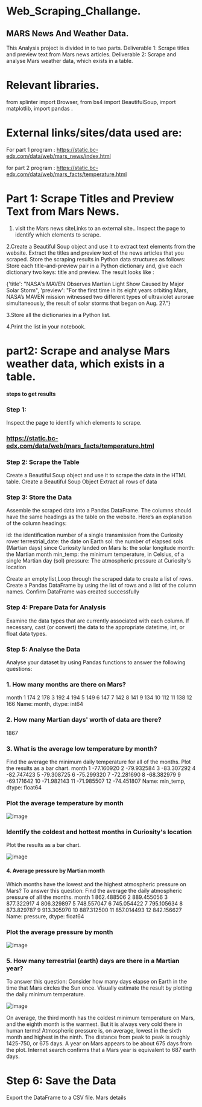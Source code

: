 # Web_Scraping_Challange.

## MARS News And  Weather Data.
This Analysis project is divided in to two parts. 
Deliverable 1: Scrape titles and preview text from Mars news articles.
Deliverable 2: Scrape and analyse Mars weather data, which exists in a table.

# Relevant libraries.
from splinter import Browser,
from bs4 import BeautifulSoup,
import matplotlib,
import pandas .


# External links/sites/data used are:
For part 1 program : https://static.bc-edx.com/data/web/mars_news/index.html

for part 2  program : https://static.bc-edx.com/data/web/mars_facts/temperature.html

# Part 1: Scrape Titles and Preview Text from Mars News.

1. visit the Mars news siteLinks to an external site.. Inspect the page to identify which elements to scrape.

2.Create a Beautiful Soup object and use it to extract text elements from the website.
 Extract the titles and preview text of the news articles that you scraped. Store the scraping results in Python data structures as follows:
 Store each title-and-preview pair in a Python dictionary and, give each dictionary two keys: title and preview.
 The result looks like :

 {'title': "NASA's MAVEN Observes Martian Light Show Caused by Major Solar Storm", 
 'preview': "For the first time in its eight years orbiting Mars, NASA’s MAVEN mission witnessed two different types of ultraviolet aurorae simultaneously, 
  the result of solar storms that began on Aug. 27."}

3.Store all the dictionaries in a Python list.

4.Print the list in your notebook.

# part2: Scrape and analyse Mars weather data, which exists in a table.

#### steps to get results
### Step 1: 
Inspect the page to identify which elements to scrape.
### https://static.bc-edx.com/data/web/mars_facts/temperature.html

### Step 2: Scrape the Table
Create a Beautiful Soup object and use it to scrape the data in the HTML table.
 Create a Beautiful Soup Object
 Extract all rows of data


### Step 3: Store the Data
Assemble the scraped data into a Pandas DataFrame. The columns should have the same headings as the table on the website. Here’s an explanation of the column headings:

id: the identification number of a single transmission from the Curiosity rover
terrestrial_date: the date on Earth
sol: the number of elapsed sols (Martian days) since Curiosity landed on Mars
ls: the solar longitude
month: the Martian month
min_temp: the minimum temperature, in Celsius, of a single Martian day (sol)
pressure: The atmospheric pressure at Curiosity's location

Create an empty list,Loop through the scraped data to create a list of rows.
Create a Pandas DataFrame by using the list of rows and a list of the column names.
Confirm DataFrame was created successfully

### Step 4: Prepare Data for Analysis
Examine the data types that are currently associated with each column. If necessary, cast (or convert) the data to the appropriate datetime, int, or float data types.
### Step 5: Analyse the Data
Analyse your dataset by using Pandas functions to answer the following questions:
### 1. How many months are there on Mars?
month
1     174
2     178
3     192
4     194
5     149
6     147
7     142
8     141
9     134
10    112
11    138
12    166
Name: month, dtype: int64
### 2. How many Martian days' worth of data are there?
1867
### 3. What is the average low temperature by month?
Find the average the minimum daily temperature for all of the months.
Plot the results as a bar chart.
month
1    -77.160920
2    -79.932584
3    -83.307292
4    -82.747423
5    -79.308725
6    -75.299320
7    -72.281690
8    -68.382979
9    -69.171642
10   -71.982143
11   -71.985507
12   -74.451807
Name: min_temp, dtype: float64
### Plot the average temperature by month
![image](https://github.com/svuth23/Web_Scraping_Challange/assets/136966712/c32cd60f-9e25-4768-b48a-b5ce9239b5b0)

### Identify the coldest and hottest months in Curiosity's location
Plot the results as a bar chart.

![image](https://github.com/svuth23/Web_Scraping_Challange/assets/136966712/86c6e6a3-ce2d-469b-95a3-88724017499e)


#### 4. Average pressure by Martian month
Which months have the lowest and the highest atmospheric pressure on Mars? To answer this question:
Find the average the daily atmospheric pressure of all the months.
month
1     862.488506
2     889.455056
3     877.322917
4     806.329897
5     748.557047
6     745.054422
7     795.105634
8     873.829787
9     913.305970
10    887.312500
11    857.014493
12    842.156627
Name: pressure, dtype: float64
### Plot the average pressure by month
![image](https://github.com/svuth23/Web_Scraping_Challange/assets/136966712/62e60f02-5650-4e10-948c-6baa8371983e)

### 5. How many terrestrial (earth) days are there in a Martian year?
To answer this question:
Consider how many days elapse on Earth in the time that Mars circles the Sun once.
Visually estimate the result by plotting the daily minimum temperature.

![image](https://github.com/svuth23/Web_Scraping_Challange/assets/136966712/d0d6c34f-266a-4030-9f1b-f4f6c0a84e20)

On average, the third month has the coldest minimum temperature on Mars, and the eighth month is the warmest. But it is always very cold there in human terms!
Atmospheric pressure is, on average, lowest in the sixth month and highest in the ninth.
The distance from peak to peak is roughly 1425-750, or 675 days. A year on Mars appears to be about 675 days from the plot. Internet search confirms that a Mars year is equivalent to 687 earth days.

# Step 6: Save the Data
Export the DataFrame to a CSV file.
Mars details
